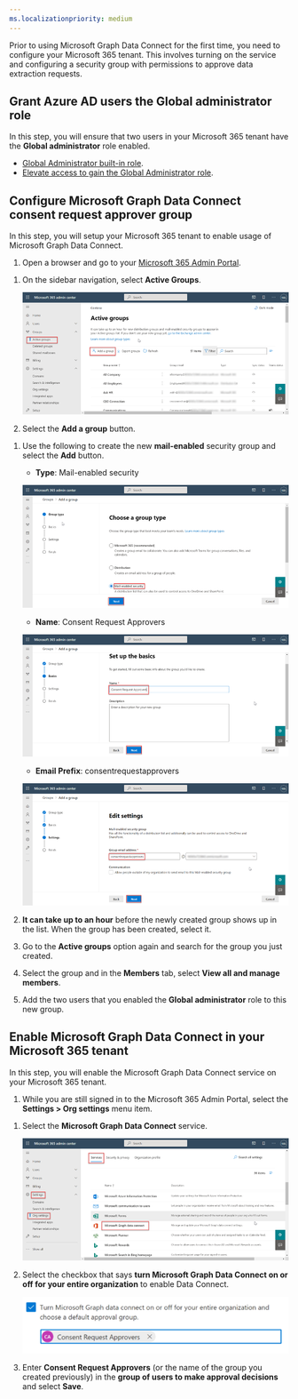 ```yaml
---
ms.localizationpriority: medium
---
```


<!-- markdownlint-disable MD002 MD041 -->

Prior to using Microsoft Graph Data Connect for the first time, you need to configure your Microsoft 365 tenant. This involves turning on the service and configuring a security group with permissions to approve data extraction requests.
<!-- remove this section and take global admin link and move it to first page -->
## Grant Azure AD users the Global administrator role

In this step, you will ensure that two users in your Microsoft 365 tenant have the **Global administrator** role enabled.

- [Global Administrator built-in role](/azure/active-directory/roles/permissions-reference#global-administrator).
- [Elevate access to gain the Global Administrator role](/azure/role-based-access-control/elevate-access-global-admin).

## Configure Microsoft Graph Data Connect consent request approver group

In this step, you will setup your Microsoft 365 tenant to enable usage of Microsoft Graph Data Connect.

1. Open a browser and go to your [Microsoft 365 Admin Portal](https://admin.microsoft.com/).

<!-- update Active groups screenshot -->
1. On the sidebar navigation, select **Active Groups**.

    ![A screenshot showing the active groups in the Microsoft 365 admin center.](../concepts/images/data-connect-m365-act-grp.png)

1. Select the **Add a group** button.

<!-- Add Distribution List -->
1. Use the following to create the new **mail-enabled** security group and select the **Add** button.
   - **Type**: Mail-enabled security

    ![A screenshot showing a user selecting the mail-enabled security for a new group in the Microsoft 365 admin center.](../concepts/images/data-connect-m365-mail-sec.png)

   - **Name**: Consent Request Approvers

    ![A screenshot showing a user is giving the group a name of "Consent Request Approvers" in the Microsoft 365 admin center.](../concepts/images/data-connect-m365-cons-apprv.png)

   - **Email Prefix**: consentrequestapprovers

    ![A screenshot showing a user creating the email address for the previously created group in the Microsoft 365 admin center.](../concepts/images/data-connect-m365-cons-apprv-pref.png)

    <!-- 8. Both users need to have global admin roles, requester doesn't have to be in consent pipeline group
    5. it can take some time, soften the hour language, use the language AAD has that rishi gives-->

1. **It can take up to an hour** before the newly created group shows up in the list. When the group has been created, select it.

1. Go to the **Active groups** option again and search for the group you just created.

1. Select the group and in the **Members** tab, select **View all and manage members**.

1. Add the two users that you enabled the **Global administrator** role to this new group.

## Enable Microsoft Graph Data Connect in your Microsoft 365 tenant

In this step, you will enable the Microsoft Graph Data Connect service on your Microsoft 365 tenant.

1. While you are still signed in to the Microsoft 365 Admin Portal, select the **Settings > Org settings** menu item.
<!-- update the screenshot for 2 and entire panel for 3, himani has the screenshots-->
1. Select the **Microsoft Graph Data Connect** service.

    ![A screenshot showing the "Services" in the "Org settings" blade. A user is toggling on the Microsoft Graph Data Connect service in the Microsoft 365 admin center.](../concepts/images/data-connect-m365-mgdc-toggle.png)

1. Select the checkbox that says **turn Microsoft Graph Data Connect on or off for your entire organization** to enable Data Connect.

    ![A screenshot showing the checkbox you have to tick in order to enable Data Connect for your entire organization.](../concepts/images/data-connect-m365-enable-mgdc-for-org.png)

1. Enter **Consent Request Approvers** (or the name of the group you created previously) in the **group of users to make approval decisions** and select **Save**.
